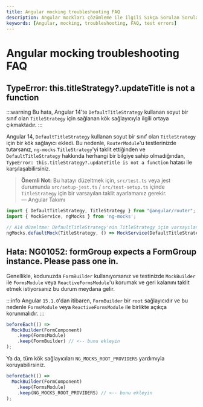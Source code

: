 ```yaml
---
title: Angular mocking troubleshooting FAQ
description: Angular mockları çözümleme ile ilgili Sıkça Sorulan Sorular. Bu rehber, Angular'da test yazarken karşılaşabileceğiniz yaygın hataları ve çözümlerini kapsamaktadır.
keywords: [Angular, mocking, troubleshooting, FAQ, test errors]
---
```


# Angular mocking troubleshooting FAQ

## TypeError: this.titleStrategy?.updateTitle is not a function

:::warning
Bu hata, Angular 14'te `DefaultTitleStrategy` kullanan soyut bir sınıf olan `TitleStrategy` için sağlanan kök sağlayıcıyla ilgili ortaya çıkmaktadır.
:::

Angular 14, `DefaultTitleStrategy` kullanan soyut bir sınıf olan `TitleStrategy` için bir kök sağlayıcı ekledi. Bu nedenle, `RouterModule`'u testlerinizde tutarsanız, `ng-mocks` `TitleStrategy`'yi taklit ettiğinden ve `DefaultTitleStrategy` hakkında herhangi bir bilgiye sahip olmadığından, `TypeError: this.titleStrategy?.updateTitle is not a function` hatası ile karşılaşabilirsiniz.

> **Önemli Not:** Bu hatayı düzeltmek için, `src/test.ts` veya jest durumunda `src/setup-jest.ts` / `src/test-setup.ts` içinde `TitleStrategy` için bir varsayılan taklit ayarlamanız gerekir.  
> — Angular Takımı

```ts title="src/test.ts"
import { DefaultTitleStrategy, TitleStrategy } from "@angular/router";
import { MockService, ngMocks } from 'ng-mocks';

// A14 düzeltme: DefaultTitleStrategy'nin TitleStrategy için varsayılan bir taklit yapılması
ngMocks.defaultMock(TitleStrategy, () => MockService(DefaultTitleStrategy));
```

## Hata: NG01052: formGroup expects a FormGroup instance. Please pass one in.

Genellikle, kodunuzda `FormBuilder` kullanıyorsanız ve testinizde `MockBuilder` ile `FormsModule` veya `ReactiveFormsModule`'u korumak ve geri kalanını taklit etmek istiyorsanız bu durum meydana gelir.

:::info
Angular `15.1.0`'dan itibaren, `FormBuilder` bir `root` sağlayıcıdır ve bu nedenle `FormsModule` veya `ReactiveFormsModule` ile birlikte açıkça korunmalıdır.
:::

```ts
beforeEach(() =>
  MockBuilder(FormComponent)
    .keep(FormsModule)
    .keep(FormBuilder) // <-- bunu ekleyin
);
```

Ya da, tüm kök sağlayıcıları `NG_MOCKS_ROOT_PROVIDERS` yardımıyla koruyabilirsiniz.

```ts
beforeEach(() =>
  MockBuilder(FormComponent)
    .keep(FormsModule)
    .keep(NG_MOCKS_ROOT_PROVIDERS) // <-- bunu ekleyin
);
```